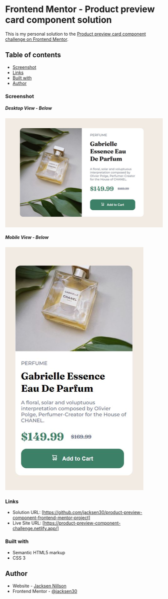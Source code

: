 # Frontend Mentor - Product preview card component solution

This is my personal solution to the [Product preview card component challenge on Frontend Mentor](https://www.frontendmentor.io/challenges/product-preview-card-component-GO7UmttRfa).

## Table of contents

  - [Screenshot](#screenshot)
  - [Links](#links)
  - [Built with](#built-with)
  - [Author](#author)

### Screenshot
##### Desktop View - Below
![Desktop Screenshot](./images/Desktop-View-Product-Preview-Card.JPG)

##### Mobile View - Below
![Mobile Screenshot](./images/Mobile-View-Product-Preview-Card.JPG)



### Links

- Solution URL: [https://github.com/jacksen30/product-preview-component-frontend-mentor-project]
- Live Site URL: [https://product-preview-component-challenge.netlify.app/]

### Built with

- Semantic HTML5 markup
- CSS 3 

## Author

- Website - [Jacksen Nillson](https://www.quotemkr.com)
- Frontend Mentor - [@jacksen30](https://www.frontendmentor.io/profile/jacksen30)